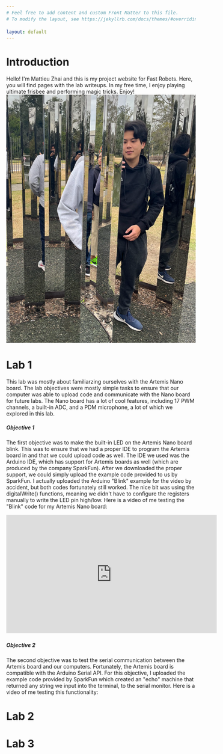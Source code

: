 ```yaml
---
# Feel free to add content and custom Front Matter to this file.
# To modify the layout, see https://jekyllrb.com/docs/themes/#overriding-theme-defaults

layout: default
---
```

# Introduction
Hello! I'm Mattieu Zhai and this is my project website for Fast Robots. 
Here, you will find pages with the lab writeups. In my free time, I enjoy playing ultimate frisbee and 
performing magic tricks. Enjoy!
![ME](/photo.png)
# Lab 1
This lab was mostly about familiarzing ourselves with the Artemis Nano board. The lab objectives were mostly simple tasks to ensure that our computer was able to upload code and communicate with the Nano board for future labs. The Nano board has a lot of cool features, including 17 PWM channels, a built-in ADC, and a PDM microphone, a lot of which we explored in this lab. 
##### Objective 1
The first objective was to make the built-in LED on the Artemis Nano board blink. This was to ensure that we had a proper IDE to program the Artemis board in and that we could upload code as well. The IDE we used was the Arduino IDE, which has support for Artemis boards as well (which are produced by the company SparkFun). After we downloaded the proper support, we could simply upload the example code provided to us by SparkFun. I actually uploaded the Arduino "Blink" example for the video by accident, but both codes fortunately still worked. The nice bit was using the digitalWrite() functions, meaning we didn't have to configure the registers manually to write the LED pin high/low. Here is a video of me testing the "Blink" code for my Artemis Nano board:
<iframe width="560" height="315" src="https://youtube.com/shorts/zOSn3S8fa9M" title="YouTube video player" frameborder="0" allow="accelerometer; autoplay; clipboard-write; encrypted-media; gyroscope; picture-in-picture; web-share" allowfullscreen></iframe>

##### Objective 2
The second objective was to test the serial communication between the Artemis board and our computers. Fortunately, the Artemis board is compatible with the Arduino Serial API. For this objective, I uploaded the example code provided by SparkFun which created an "echo" machine that returned any string we input into the terminal, to the serial monitor. Here is a video of me testing this functionality: 
# Lab 2

# Lab 3
